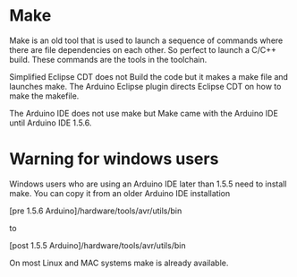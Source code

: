 Make
====
Make is an old tool that is used to launch a sequence of commands where there are file dependencies on each other. So perfect to launch a C/C++ build.
These commands are the tools in the toolchain.

Simplified Eclipse CDT does not Build the code but it makes a make file and launches make.
The Arduino Eclipse plugin directs Eclipse CDT on how to make the makefile.

The Arduino IDE does not use make but Make came with the Arduino IDE until Arduino IDE 1.5.6. 

Warning for windows users
=======
Windows users who are using an Arduino IDE later than 1.5.5 need to install make.
You can copy it from an older Arduino IDE installation 

[pre 1.5.6 Arduino]/hardware/tools/avr/utils/bin

to

[post 1.5.5 Arduino]/hardware/tools/avr/utils/bin


On most Linux and MAC systems make is already available. 


